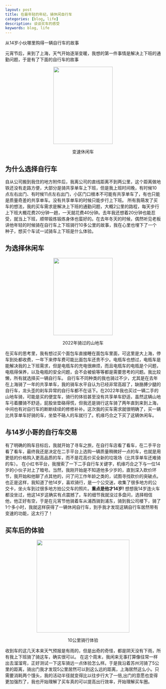 ```yaml
---
layout: post
title: 在最年轻的年纪，骑休闲自行车
categories: [blog, life]
description: 谈谈买车的感受
keywords: blog, life
---
```

从14岁小伙哪里购得一辆自行车的故事


元宵节后，来到了上海，天气开始逐渐变暖，我想的第一件事情是解决上下班的通勤问题，于是有了下面的自行车的故事
<div align="center"><img width="192" height="250" src="https://gitee.com/kingdomzhen/blog-photo/raw/main/photo/2025年的休闲车.jpg"/>
<p>变速休闲车</p>
</div>

## 为什么选择自行车
自从公司搬到我住的地方附件后，我离公司的直线距离不到两公里，这个距离做地铁还没有走路方便，大部分是骑共享单车上下班，但是我上班时间晚，有时候10点左右出门、有时候11点左右出门，小区门口根本不可能有共享单车了，有也只能是质量奇差的共享单车。没有共享单车的时候只能步行上下班。
所有我萌发了买车的想法，我的买车需求是解决上下班的通勤问题，大概2公里的路程，每天步行上下班大概花费20分钟一趟，一天就花费40分钟。去年我还想着20分钟也能忍受，就当上下班，顺带锻炼锻炼身体也蛮好的。在去年冬天的时候，偶然听见老板讲他年轻的时候骑在自行车上下班骑行10多公里的故事，我在心里也埋下了一个种子，想买个车试一试骑车上下班是什么体验。


## 为选择休闲车
<div align="center"><img width="192" height="250" src="https://gitee.com/kingdomzhen/blog-photo/raw/main/photo/2022年的山地车.jpg"/>
<p>2022年骑过的山地车</p>
</div>
在买车的思考里，我有想过买个面包车直接睡在面包车里面，可这里是大上海，停车到处都收费，一年下来停车费可能比面包车还贵不少。电瓶车也想过，电瓶车是能解决我的上下班需求，但是电瓶车的充电很麻烦，而且电瓶车的电瓶是个问题，电瓶得保养，以及电瓶的安全问题，会不会被偷等等都是需要思考的问题。我比较懒，所有就选择买一辆自行车。
自行车不同种类的我也骑过不少，尤其是在去年在上海骑了一年的共享单车，我的骑车水平自认为已经非常高超了，缺胳膊少腿的自行车，龙头歪的刹车异常的自行车都不在话下。在2022年我也买过一辆二手的山地车骑，可能是买的便宜车，骑行的体验甚至没有共享单车舒适，虽然这辆山地车弓着腰骑不舒适，屁股坐垫硌得慌，但我还是骑行这车骑了两年直到来到上海，中间也有对自行车的断断续续的修修补补。这次我的买车需求就很明确了，买一辆比共享单车好骑的车，坐垫不硌人的车就行了。机缘巧合之下买了这辆休闲车。

## 与14岁小哥的自行车交易
有了明确的购车目标后，我就开始了寻车之旅，在自行车店看了看车，在二手平台看了看车，最终我还是决定在二手平台上选购一辆质量稍微好一点的车，也就是用更低的价格购入更高品质的车，而不是花高价买全新的垃圾场（比共享单车还难骑的车）。
在小红书平台，我搜索了一下二手自行车关键字，机缘巧合之下与一位14岁的小伙子对上了暗号。当然，我刚开始是不知道他多少岁的，直到深入砍价环节，我开始和他聊了点其他的，问了问工作年龄之类的，试图寻找砍价的突破点。也正是这样，我知道了他14岁，喜欢骑行，是一个公交迷，收集了很多地方的公交卡，坐火车到过很多地方拍公交车的照片。**重点是他才14岁!** 想想我14岁连火车都没坐过，他这14岁这确实有点震撼了。车的细节我就没过多盘问，选择相信他，他正好有空，于是在元宵节他骑着车从浦西骑到浦东，骑到我公司楼下，骑了1个多小时，我就这样获得了一辆休闲自行车，到手我才发现这辆自行车居然带有变速的功能，这太行了！

## 买车后的体验
<div align="center"><img width="300" height="300" src="https://gitee.com/kingdomzhen/blog-photo/raw/main/photo/第一次骑行体验.jpg"/>
<p>10公里骑行体验</p>
</div>
收到车的这几天本来天气预报是有雨的，但是出奇的奇怪，都是阴天没有下雨，所有我上下班骑了骑这车，确实很可以。
在这个周末，我闲来无事打算像往常一样出去溜溜弯，正好测试一下这车骑远一点体验怎么样。于是我沿着苏州河骑了5公里的距离，骑出门我才发现5公里居然可以到这么远的距离，上海居然这么小。只需要消耗两个馒头，我的活动半径就变得比以往步行大了一倍,出门的意愿也变得更加强烈了，我也开始理解了买车真的可以提高出行效率，开始理解买车圈。



